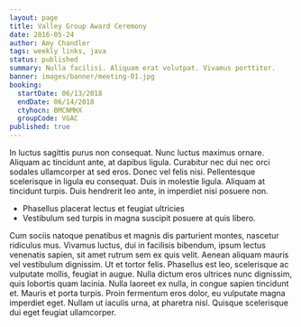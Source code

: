 ```yaml
---
layout: page
title: Valley Group Award Ceremony
date: 2016-05-24
author: Amy Chandler
tags: weekly links, java
status: published
summary: Nulla facilisi. Aliquam erat volutpat. Vivamus porttitor.
banner: images/banner/meeting-01.jpg
booking:
  startDate: 06/13/2018
  endDate: 06/14/2018
  ctyhocn: BMCNMHX
  groupCode: VGAC
published: true
---
```

In luctus sagittis purus non consequat. Nunc luctus maximus ornare. Aliquam ac tincidunt ante, at dapibus ligula. Curabitur nec dui nec orci sodales ullamcorper at sed eros. Donec vel felis nisi. Pellentesque scelerisque in ligula eu consequat. Duis in molestie ligula. Aliquam at tincidunt turpis. Duis hendrerit leo ante, in imperdiet nisi posuere non.

* Phasellus placerat lectus et feugiat ultricies
* Vestibulum sed turpis in magna suscipit posuere at quis libero.

Cum sociis natoque penatibus et magnis dis parturient montes, nascetur ridiculus mus. Vivamus luctus, dui in facilisis bibendum, ipsum lectus venenatis sapien, sit amet rutrum sem ex quis velit. Aenean aliquam mauris vel vestibulum dignissim. Ut et tortor felis. Phasellus est leo, scelerisque ac vulputate mollis, feugiat in augue. Nulla dictum eros ultrices nunc dignissim, quis lobortis quam lacinia. Nulla laoreet ex nulla, in congue sapien tincidunt et. Mauris et porta turpis. Proin fermentum eros dolor, eu vulputate magna imperdiet eget. Nullam ut iaculis urna, at pharetra nisl. Quisque scelerisque dui eget feugiat ullamcorper.
